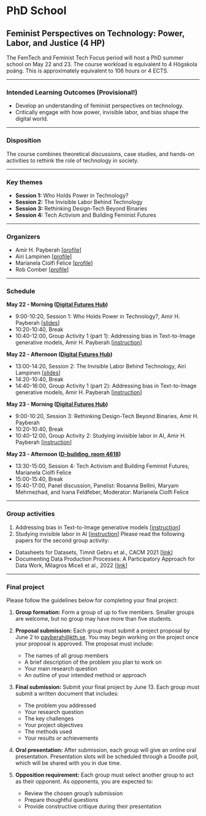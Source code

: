 # PhD School
## Feminist Perspectives on Technology: Power, Labor, and Justice (4 HP)
The FemTech and Feminist Tech Focus period will host a PhD summer school on May 22 and 23. The course workload is equivalent to 4 Högskola poäng. This is approximately equivalent to 106 hours or 4 ECTS. 

---

### Intended Learning Outcomes (Provisional!)
- Develop an understanding of feminist perspectives on technology.
- Critically engage with how power, invisible labor, and bias shape the digital world.

---

### Disposition
The course combines theoretical discussions, case studies, and hands-on activities to rethink the role of technology in society.

---

### Key themes
- **Session 1:** Who Holds Power in Technology?
- **Session 2:** The Invisible Labor Behind Technology
- **Session 3:** Rethinking Design-Tech Beyond Binaries
- **Session 4:** Tech Activism and Building Feminist Futures

---

### Organizers
- Amir H. Payberah [[profile](https://payberah.github.io/)]
- Airi Lampinen [[profile](https://www.su.se/english/profiles/alamp-1.218943)]
- Marianela Ciolfi Felice [[profile](https://www.kth.se/profile/ciolfi?l=en)]
- Rob Comber [[profile](https://www.kth.se/profile/rcomber?l=en)]

---

### Schedule
**May 22 - Morning ([Digital Futures Hub](https://www.google.se/maps/place/Digital+Futures/@59.3472396,18.0723632,17z/data=!3m1!4b1!4m6!3m5!1s0x465f9de616778af7:0x5838374d0c22d332!8m2!3d59.3472396!4d18.0723632!16s%2Fg%2F11kv7pn2qr?entry=ttu&g_ep=EgoyMDI1MDUxNS4wIKXMDSoASAFQAw%3D%3D))**
- 9:00-10:20, Session 1: Who Holds Power in Technology?, Amir H. Payberah [[slides](https://github.com/KTHfem-tech/phdschool/blob/main/slides/Session1.pdf)]
- 10:20-10:40, Break
- 10:40-12:00, Group Activity 1 (part 1): Addressing bias in Text-to-Image generative models, Amir H. Payberah [[instruction](https://docs.google.com/document/d/1Z8s9qTntFXS4LEWdzBrHa8sMfOHCzkt3tDcGnz5aJSE/edit?usp=sharing)]

**May 22 - Afternoon ([Digital Futures Hub](https://www.google.se/maps/place/Digital+Futures/@59.3472396,18.0723632,17z/data=!3m1!4b1!4m6!3m5!1s0x465f9de616778af7:0x5838374d0c22d332!8m2!3d59.3472396!4d18.0723632!16s%2Fg%2F11kv7pn2qr?entry=ttu&g_ep=EgoyMDI1MDUxNS4wIKXMDSoASAFQAw%3D%3D))**
- 13:00-14:20, Session 2: The Invisible Labor Behind Technology, Airi Lampinen [[slides](https://github.com/KTHfem-tech/phdschool/blob/main/slides/Session2.pdf)]
- 14:20-10:40, Break
- 14:40-16:00, Group Activity 1 (part 2): Addressing bias in Text-to-Image generative models, Amir H. Payberah [[instruction](https://docs.google.com/document/d/1Z8s9qTntFXS4LEWdzBrHa8sMfOHCzkt3tDcGnz5aJSE/edit?usp=sharing)]

**May 23 - Morning ([Digital Futures Hub](https://www.google.se/maps/place/Digital+Futures/@59.3472396,18.0723632,17z/data=!3m1!4b1!4m6!3m5!1s0x465f9de616778af7:0x5838374d0c22d332!8m2!3d59.3472396!4d18.0723632!16s%2Fg%2F11kv7pn2qr?entry=ttu&g_ep=EgoyMDI1MDUxNS4wIKXMDSoASAFQAw%3D%3D))**
- 9:00-10:20, Session 3: Rethinking Design-Tech Beyond Binaries, Amir H. Payberah
- 10:20-10:40, Break
- 10:40-12:00, Group Activity 2: Studying invisible labor in AI, Amir H. Payberah [[instruction](https://docs.google.com/document/d/1WdmUcncgxE1uSQxZgVitU4vkH-hFG2WzMpKW35E8zSo/edit?usp=sharing)]

**May 23 - Afternoon ([D-building, room 4618](https://www.kth.se/places/room/id/33de4c8c-89cc-458e-bbfb-e271e677f886?l=en))**
- 13:30-15:00, Session 4: Tech Activism and Building Feminist Futures, Marianela Ciolfi Felice
- 15:00-15:40, Break
- 15:40-17:00, Panel discussion, Panelist: Rosanna Bellini, Maryam Mehrnezhad, and Ivana Feldfeber, Moderator: Marianela Ciolfi Felice

---

### Group activities
1. Addressing bias in Text-to-Image generative models [[instruction](https://docs.google.com/document/d/1Z8s9qTntFXS4LEWdzBrHa8sMfOHCzkt3tDcGnz5aJSE/edit?usp=sharing)]
2. Studying invisible labor in AI [[instruction](https://docs.google.com/document/d/1WdmUcncgxE1uSQxZgVitU4vkH-hFG2WzMpKW35E8zSo/edit?usp=sharing)]
Please read the following papers for the second group activity:
  - Datasheets for Datasets, Timnit Gebru et al., CACM 2021 [[link](https://arxiv.org/pdf/1803.09010)]
  - Documenting Data Production Processes: A Participatory Approach for Data Work, Milagros Miceli et al., 2022 [[link](https://arxiv.org/pdf/2207.04958)]

---
### Final project
Please follow the guidelines below for completing your final project:
1. **Group formation:**
Form a group of up to five members. Smaller groups are welcome, but no group may have more than five students.

2. **Proposal submission:** Each group must submit a project proposal by June 2 to payberah@kth.se. You may begin working on the project once your proposal is approved. The proposal must include:
   - The names of all group members
   - A brief description of the problem you plan to work on
   - Your main research question
   - An outline of your intended method or approach

3. **Final submission:** Submit your final project by June 13. Each group must submit a written document that includes:
   - The problem you addressed
   - Your research question
   - The key challenges
   - Your project objectives
   - The methods used
   - Your results or achievements

4. **Oral presentation:** After submission, each group will give an online oral presentation. Presentation slots will be scheduled through a Doodle poll, which will be shared with you in due time.

5. **Opposition requirement:** Each group must select another group to act as their opponent. As opponents, you are expected to:
   - Review the chosen group’s submission
   - Prepare thoughtful questions
   - Provide constructive critique during their presentation
